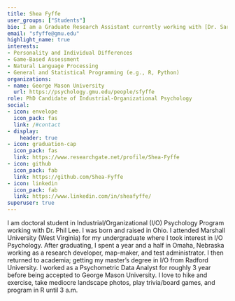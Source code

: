 ```yaml
---
title: Shea Fyffe
user_groups: ["Students"]
bio: I am a Graduate Research Assistant currently working with [Dr. Sarah Wittman](https://business.gmu.edu/facultyandresearch/faculty/profile/115/350/) and the Transitions Research Group
email: "sfyffe@gmu.edu"
highlight_name: true
interests:
- Personality and Individual Differences
- Game-Based Assessment
- Natural Language Processing
- General and Statistical Programming (e.g., R, Python)
organizations:
- name: George Mason University
  url: https://psychology.gmu.edu/people/sfyffe
role: PhD Candidate of Industrial-Organizational Psychology
social:
- icon: envelope
  icon_pack: fas
  link: /#contact
- display:
    header: true
- icon: graduation-cap
  icon_pack: fas
  link: https://www.researchgate.net/profile/Shea-Fyffe
- icon: github
  icon_pack: fab
  link: https://github.com/Shea-Fyffe
- icon: linkedin
  icon_pack: fab
  link: https://www.linkedin.com/in/sheafyffe/
superuser: true
---
```


I am doctoral student in Industrial/Organizational (I/O) Psychology Program working with Dr. Phil Lee. I was born and raised in Ohio. I attended Marshall University (West Virginia) for my undergraduate where I took interest in I/O Psychology. After graduating, I spent a year and a half in Omaha, Nebraska working as a research developer, map-maker, and test administrator. I then returned to academia; getting my master’s degree in I/O from Radford University. I worked as a Psychometric Data Analyst for roughly 3 year before being accepted to George Mason University. I love to hike and exercise, take mediocre landscape photos, play trivia/board games, and program in R until 3 a.m.
